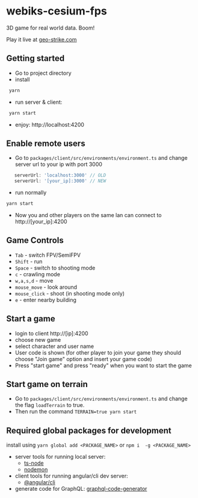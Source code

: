 # webiks-cesium-fps

 3D game for real world data. Boom!
 
 Play it live at <a href="http://geo-strike.com/" target="_blank">geo-strike.com</a>
 
 ## Getting started
 * Go to project directory
 * install
 ```bash
  yarn
 ```
 * run server & client:
 ```bash
  yarn start
 ```
 * enjoy: http://localhost:4200
 
 ## Enable remote users
 * Go to `packages/client/src/environments/environment.ts` and change server url to your ip with port 3000
 ```typescript
    serverUrl: 'localhost:3000' // OLD
    serverUrl: '[your_ip]:3000' // NEW
 ```
 * run normally
 ```bash
 yarn start
 ```

 * Now you and other players on the same lan can connect to http://[your_ip]:4200
 
 ## Game Controls
 * `Tab` - switch FPV/SemiFPV
 * `Shift` - run
 * `Space` - switch to shooting mode
 * `c` - crawling mode
 * `w,a,s,d` - move
 * `mouse_move` - look around
 * `mouse_click` - shoot (in shooting mode only)
 * `e` - enter nearby building
 
## Start a game
 * login to client http://[ip]:4200
 * choose new game
 * select character and user name
 * User code is shown (for other player to join your game they should choose "Join game" option and insert your game code)
 * Press "start game" and press "ready" when you want to start the game

## Start game on terrain
- Go to `packages/client/src/environments/environment.ts` and change the flag `loadTerrain` to true.
- Then run the command `TERRAIN=true yarn start`

## Required global packages for development
 install using `yarn global add <PACKAGE_NAME>` or `npm i  -g <PACKAGE_NAME>` 
 - server tools for running  local server:
    - [ts-node](https://github.com/TypeStrong/ts-node)
    - [nodemon](https://github.com/remy/nodemon)
 - client tools for running  angular/cli dev server:
    - [@angular/cli](https://github.com/angular/angular-cli)
 - generate code for GraphQL: [graphql-code-generator](https://github.com/dotansimha/graphql-code-generator) 
